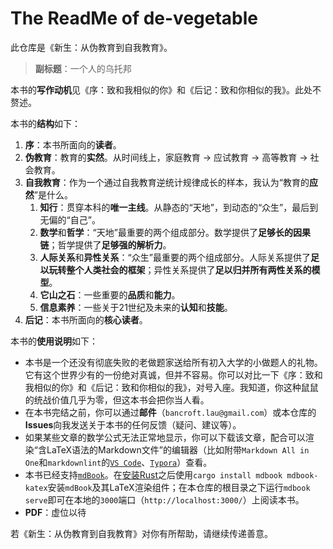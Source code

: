 # The ReadMe of de-vegetable

此仓库是《新生：从伪教育到自我教育》。

> **副标题**：一个人的乌托邦

本书的**写作动机**见《序：致和我相似的你》和《后记：致和你相似的我》。此处不赘述。

本书的**结构**如下：

1. **序**：本书所面向的**读者**。
2. **伪教育**：教育的**实然**。从时间线上，家庭教育 → 应试教育 → 高等教育 → 社会教育。
3. **自我教育**：作为一个通过自我教育逆统计规律成长的样本，我认为“教育的**应然**”是什么。
   1. **知行**：贯穿本科的**唯一主线**。从静态的“天地”，到动态的“众生”，最后到无偏的“自己”。
   2. **数学**和**哲学**：“天地”最重要的两个组成部分。数学提供了**足够长的因果链**；哲学提供了**足够强的解析力**。
   3. **人际关系**和**异性关系**：“众生”最重要的两个组成部分。人际关系提供了**足以玩转整个人类社会的框架**；异性关系提供了**足以归并所有两性关系的模型**。
   4. **它山之石**：一些重要的**品质**和**能力**。
   5. **信息素养**：一些关于21世纪及未来的**认知**和**技能**。
4. **后记**：本书所面向的**核心读者**。

本书的**使用说明**如下：

- 本书是一个还没有彻底失败的老做题家送给所有初入大学的小做题人的礼物。它有这个世界少有的一份绝对真诚，但并不容易。你可以对比一下《序：致和我相似的你》和《后记：致和你相似的我》，对号入座。我知道，你这种鼠鼠的统战价值几乎为零，但这本书会把你当人看。
- 在本书完结之前，你可以通过**邮件**（`bancroft.lau@gmail.com`）或本仓库的**Issues**向我发送关于本书的任何反馈（疑问、建议等）。
- 如果某些文章的数学公式无法正常地显示，你可以下载该文章，配合可以渲染“含LaTeX语法的Markdown文件”的编辑器（比如附带`Markdown All in One`和`markdownlint`的[`VS Code`](https://code.visualstudio.com/)、[`Typora`](https://typora.io/)）查看。
- 本书已经支持[`mdBook`](https://rust-lang.github.io/mdBook/)。在[安装Rust](https://www.rust-lang.org/tools/install)之后使用`cargo install mdbook mdbook-katex`安装`mdBook`及其LaTeX渲染组件；在本仓库的根目录之下运行`mdbook serve`即可在本地的`3000`端口（`http://localhost:3000/`）上阅读本书。
- **PDF**：虚位以待

若《新生：从伪教育到自我教育》对你有所帮助，请继续传递善意。
